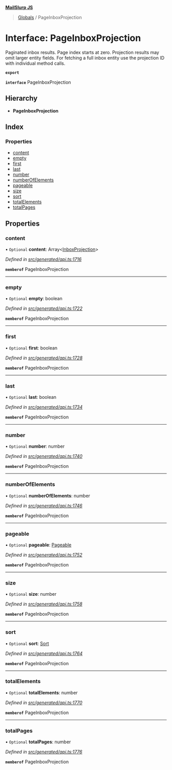 **[MailSlurp JS](../README.md)**

> [Globals](../README.md) / PageInboxProjection

# Interface: PageInboxProjection

Paginated inbox results. Page index starts at zero. Projection results may omit larger entity fields. For fetching a full inbox entity use the projection ID with individual method calls.

**`export`** 

**`interface`** PageInboxProjection

## Hierarchy

* **PageInboxProjection**

## Index

### Properties

* [content](pageinboxprojection.md#content)
* [empty](pageinboxprojection.md#empty)
* [first](pageinboxprojection.md#first)
* [last](pageinboxprojection.md#last)
* [number](pageinboxprojection.md#number)
* [numberOfElements](pageinboxprojection.md#numberofelements)
* [pageable](pageinboxprojection.md#pageable)
* [size](pageinboxprojection.md#size)
* [sort](pageinboxprojection.md#sort)
* [totalElements](pageinboxprojection.md#totalelements)
* [totalPages](pageinboxprojection.md#totalpages)

## Properties

### content

• `Optional` **content**: Array\<[InboxProjection](inboxprojection.md)>

*Defined in [src/generated/api.ts:1716](https://github.com/mailslurp/mailslurp-client/blob/f5ab9d3/src/generated/api.ts#L1716)*

**`memberof`** PageInboxProjection

___

### empty

• `Optional` **empty**: boolean

*Defined in [src/generated/api.ts:1722](https://github.com/mailslurp/mailslurp-client/blob/f5ab9d3/src/generated/api.ts#L1722)*

**`memberof`** PageInboxProjection

___

### first

• `Optional` **first**: boolean

*Defined in [src/generated/api.ts:1728](https://github.com/mailslurp/mailslurp-client/blob/f5ab9d3/src/generated/api.ts#L1728)*

**`memberof`** PageInboxProjection

___

### last

• `Optional` **last**: boolean

*Defined in [src/generated/api.ts:1734](https://github.com/mailslurp/mailslurp-client/blob/f5ab9d3/src/generated/api.ts#L1734)*

**`memberof`** PageInboxProjection

___

### number

• `Optional` **number**: number

*Defined in [src/generated/api.ts:1740](https://github.com/mailslurp/mailslurp-client/blob/f5ab9d3/src/generated/api.ts#L1740)*

**`memberof`** PageInboxProjection

___

### numberOfElements

• `Optional` **numberOfElements**: number

*Defined in [src/generated/api.ts:1746](https://github.com/mailslurp/mailslurp-client/blob/f5ab9d3/src/generated/api.ts#L1746)*

**`memberof`** PageInboxProjection

___

### pageable

• `Optional` **pageable**: [Pageable](pageable.md)

*Defined in [src/generated/api.ts:1752](https://github.com/mailslurp/mailslurp-client/blob/f5ab9d3/src/generated/api.ts#L1752)*

**`memberof`** PageInboxProjection

___

### size

• `Optional` **size**: number

*Defined in [src/generated/api.ts:1758](https://github.com/mailslurp/mailslurp-client/blob/f5ab9d3/src/generated/api.ts#L1758)*

**`memberof`** PageInboxProjection

___

### sort

• `Optional` **sort**: [Sort](sort.md)

*Defined in [src/generated/api.ts:1764](https://github.com/mailslurp/mailslurp-client/blob/f5ab9d3/src/generated/api.ts#L1764)*

**`memberof`** PageInboxProjection

___

### totalElements

• `Optional` **totalElements**: number

*Defined in [src/generated/api.ts:1770](https://github.com/mailslurp/mailslurp-client/blob/f5ab9d3/src/generated/api.ts#L1770)*

**`memberof`** PageInboxProjection

___

### totalPages

• `Optional` **totalPages**: number

*Defined in [src/generated/api.ts:1776](https://github.com/mailslurp/mailslurp-client/blob/f5ab9d3/src/generated/api.ts#L1776)*

**`memberof`** PageInboxProjection
